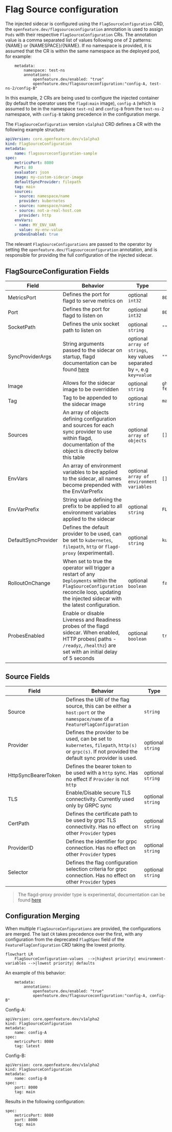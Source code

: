 # Flag Source configuration

The injected sidecar is configured using the `FlagSourceConfiguration` CRD, the `openfeature.dev/flagsourceconfiguration` annotation is used to assign `Pods` with their respective `FlagSourceConfiguration` CRs. The annotation value is a comma separated list of values following one of 2 patterns: {NAME} or {NAMESPACE}/{NAME}. If no namespace is provided, it is assumed that the CR is within the same namespace as the deployed pod, for example:
```
    metadata:
        namespace: test-ns
        annotations:
            openfeature.dev/enabled: "true"
            openfeature.dev/flagsourceconfiguration:"config-A, test-ns-2/config-B"
```
In this example, 2 CRs are being used to configure the injected container (by default the operator uses the `flagd:main` image), `config-A` (which is assumed to be in the namespace `test-ns`) and `config-B` from the `test-ns-2` namespace, with `config-B` taking precedence in the configuration merge.

The `FlagSourceConfiguration` version `v1alpha3` CRD defines a CR with the following example structure:

```yaml
apiVersion: core.openfeature.dev/v1alpha3
kind: FlagSourceConfiguration
metadata:
    name: flagsourceconfiguration-sample
spec:
    metricsPort: 8080
    Port: 80
    evaluator: json
    image: my-custom-sidecar-image
    defaultSyncProvider: filepath
    tag: main
    sources:
    - source: namespace/name
      provider: kubernetes
    - source: namespace/name2
    - source: not-a-real-host.com
      provider: http
    envVars:
    - name: MY_ENV_VAR
      value: my-env-value
    probesEnabled: true
```

The relevant `FlagSourceConfigurations` are passed to the operator by setting the `openfeature.dev/flagsourceconfiguration` annotation, and is responsible for providing the full configuration of the injected sidecar.

## FlagSourceConfiguration Fields

| Field               | Behavior                                                                                                                                                                                    | Type                                                                      | Default                      | 
|---------------------|---------------------------------------------------------------------------------------------------------------------------------------------------------------------------------------------|---------------------------------------------------------------------------|------------------------------|
| MetricsPort         | Defines the port for flagd to serve metrics on                                                                                                                                              | optional `int32`                                                          | `8013`                       |
| Port                | Defines the port for flagd to listen on                                                                                                                                                     | optional `int32`                                                          | `8014`                       |
| SocketPath          | Defines the unix socket path to listen on                                                                                                                                                   | optional `string`                                                         | `""`                         |
| SyncProviderArgs    | String arguments passed to the sidecar on startup, flagd documentation can be found [here](https://github.com/open-feature/flagd/blob/main/docs/configuration/configuration.md)             | optional `array of strings`, key values separated by `=`, e.g `key=value` | `""`                         | 
| Image               | Allows for the sidecar image to be overridden                                                                                                                                               | optional `string`                                                         | `ghcr.io/open-feature/flagd` | 
| Tag                 | Tag to be appended to the sidecar image                                                                                                                                                     | optional `string`                                                         | `main`                       |
| Sources             | An array of objects defining configuration and sources for each sync provider to use within flagd, documentation of the object is directly below this table                                 | optional `array of objects`                                               | `[]`                         |
| EnvVars             | An array of environment variables to be applied to the sidecar, all names become prepended with the EnvVarPrefix                                                                            | optional `array of environment variables`                                 | `[]`                         | 
| EnvVarPrefix        | String value defining the prefix to be applied to all environment variables applied to the sidecar                                                                                          | optional `string`                                                         | `FLAGD`                      | 
| DefaultSyncProvider | Defines the default provider to be used, can be set to `kubernetes`, `filepath`, `http` or `flagd-proxy` (experimental).                                                                                                  | optional `string`                                                         | `kubernetes`                 | 
| RolloutOnChange     | When set to true the operator will trigger a restart of any `Deployments` within the `FlagSourceConfiguration` reconcile loop, updating the injected sidecar with the latest configuration. | optional `boolean`                                                        | `false`                      | 
| ProbesEnabled       | Enable or disable Liveness and Readiness probes of the flagd sidecar. When enabled, HTTP probes( paths - `/readyz`, `/healthz`) are set with an initial delay of 5 seconds                  | optional `boolean`                                                        | `true`                       |       

## Source Fields

| Field               | Behavior                                                                                                                                            | Type              | 
|---------------------|-----------------------------------------------------------------------------------------------------------------------------------------------------|-------------------|
| Source              | Defines the URI of the flag source, this can be either a `host:port` or the `namespace/name` of a `FeatureFlagConfiguration`                        | `string`          |
| Provider            | Defines the provider to be used, can be set to `kubernetes`, `filepath`, `http(s)` or `grpc(s)`. If not provided the default sync provider is used. | optional `string` |
| HttpSyncBearerToken | Defines the bearer token to be used with a `http` sync. Has no effect if `Provider` is not `http`                                                   | optional `string` |
| TLS                 | Enable/Disable secure TLS connectivity. Currently used only by GRPC sync                                                                            | optional `string` |
| CertPath            | Defines the certificate path to be used by grpc TLS connectivity. Has no effect on other `Provider` types                                           | optional `string` |
| ProviderID          | Defines the identifier for grpc connection. Has no effect on other `Provider` types                                                                 | optional `string` |
| Selector            | Defines the flag configuration selection criteria for grpc connection. Has no effect on other `Provider` types                                      | optional `string` |

> The flagd-proxy provider type is experimental, documentation can be found [here](./kube_flagd_proxy.md)

## Configuration Merging

When multiple `FlagSourceConfigurations` are provided, the configurations are merged. The last `CR` takes precedence over the first, with any configuration from the deprecated `FlagDSpec` field of the `FeatureFlagConfiguration` CRD taking the lowest priority. 


```mermaid
flowchart LR
    FlagSourceConfiguration-values  -->|highest priority| environment-variables -->|lowest priority| defaults
```


An example of this behavior:
```
    metadata:
        annotations:
            openfeature.dev/enabled: "true"
            openfeature.dev/flagsourceconfiguration:"config-A, config-B"
```
Config-A:
```
apiVersion: core.openfeature.dev/v1alpha2
kind: FlagSourceConfiguration
metadata:
    name: config-A
spec:
    metricsPort: 8080
    tag: latest
```
Config-B:
```
apiVersion: core.openfeature.dev/v1alpha2
kind: FlagSourceConfiguration
metadata:
    name: config-B
spec:
    port: 8000
    tag: main
```
Results in the following configuration:
```
spec:
    metricsPort: 8080
    port: 8000
    tag: main
```